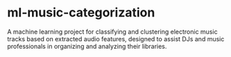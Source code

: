 # ml-music-categorization
A machine learning project for classifying and clustering electronic music tracks based on extracted audio features, designed to assist DJs and music professionals in organizing and analyzing their libraries.
